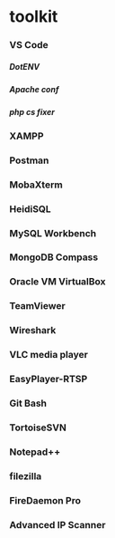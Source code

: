 # toolkit

### VS Code
##### DotENV
##### Apache conf
##### php cs fixer

### XAMPP

### Postman

### MobaXterm

### HeidiSQL

### MySQL Workbench

### MongoDB Compass

### Oracle VM VirtualBox

### TeamViewer

### Wireshark

### VLC media player

### EasyPlayer-RTSP

### Git Bash

### TortoiseSVN

### Notepad++

### filezilla

### FireDaemon Pro

### Advanced IP Scanner
